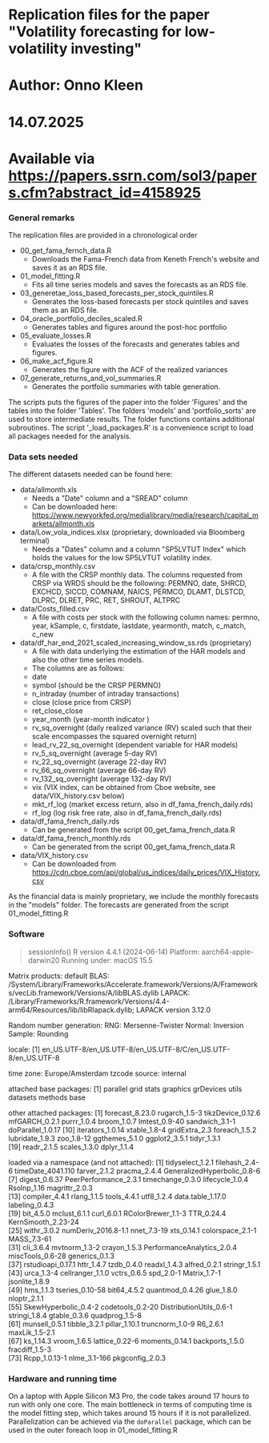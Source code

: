 # Replication files for the paper "Volatility forecasting for low-volatility investing"
# Author: Onno Kleen
# 14.07.2025
# Available via https://papers.ssrn.com/sol3/papers.cfm?abstract_id=4158925

### General remarks

The replication files are provided in a chronological order

-   00_get_fama_fernch_data.R 
    -   Downloads the Fama-French data from Keneth French's website and saves it as an RDS file.
-   01_model_fitting.R
    -   Fits all time series models and saves the forecasts as an RDS file.
-   03_generetae_loss_based_forecasts_per_stock_quintiles.R
    -   Generates the loss-based forecasts per stock quintiles and saves them as an RDS file.
-   04_oracle_portfolio_deciles_scaled.R
    -   Generates tables and figures around the post-hoc portfolio
-   05_evaluate_losses.R
    -   Evaluates the losses of the forecasts and generates tables and figures.
-   06_make_acf_figure.R
    -   Generates the figure with the ACF of the realized variances
-   07_generate_returns_and_vol_summaries.R
    -   Generates the portfolio summaries with table generation.

The scripts puts the figures of the paper into the folder 'Figures' and the 
tables into the folder 'Tables'. The folders 'models' and 'portfolio_sorts' are
used to store intermediate results. The folder functions contains additional subroutines.
The script '_load_packages.R' is a convenience script to load all packages needed for the analysis.

### Data sets needed

The different datasets needed can be found here:

-   data/allmonth.xls
    -   Needs a "Date" column and a "SREAD" column
    -   Can be downloaded here: <https://www.newyorkfed.org/medialibrary/media/research/capital_markets/allmonth.xls>
-   data/Low_vola_indices.xlsx (proprietary, downloaded via Bloomberg terminal)
    -   Needs a "Dates" column and a column "SP5LVTUT Index" which holds the values for the low SP5LVTUT volatility index.
-   data/crsp_monthly.csv
    -   A file with the CRSP monthly data. The columns requested from CRSP via WRDS should be the following: PERMNO, date, SHRCD, EXCHCD, SICCD, COMNAM, NAICS, PERMCO, DLAMT, DLSTCD, DLPRC, DLRET, PRC, RET, SHROUT, ALTPRC
-   data/Costs_filled.csv
    -   A file with costs per stock with the following column names: permno, year, kSample, c, firstdate, lastdate, yearmonth, match, c_match, c_new
-   data/df_har_end_2021_scaled_increasing_window_ss.rds (proprietary)
    -   A file with data underlying the estimation of the HAR models and also the other time series models. 
    -   The columns are as follows:
    -   date 
    -   symbol (should be the CRSP PERMNO) 
    -   n_intraday (number of intraday transactions)
    -   close (close price from CRSP)
    -   ret_close_close
    -   year_month (year-month indicator )
    -   rv_sq_overnight (daily realized variance (RV) scaled such that their scale encompasses the squared overnight return)
    -   lead_rv_22_sq_overnight (dependent variable for HAR models)
    -   rv_5_sq_overnight (average 5-day RV)
    -   rv_22_sq_overnight (average 22-day RV)
    -   rv_66_sq_overnight (average 66-day RV)
    -   rv_132_sq_overnight (average 132-day RV)
    -   vix (VIX index, can be obtained from Cboe website, see data/VIX_history.csv below)
    -   mkt_rf_log (market excess return, also in df_fama_french_daily.rds)
    -   rf_log (log risk free rate, also in df_fama_french_daily.rds)
-   data/df_fama_french_daily.rds
    -  Can be generated from the script 00_get_fama_french_data.R
-   data/df_fama_french_monthly.rds
    -  Can be generated from the script 00_get_fama_french_data.R
-   data/VIX_history.csv
    -  Can be downloaded from https://cdn.cboe.com/api/global/us_indices/daily_prices/VIX_History.csv

As the financial data is mainly proprietary, we include the monthly forecasts in the
"models" folder. The forecasts are generated from the script 01_model_fitting.R 

### Software 

> sessionInfo()
R version 4.4.1 (2024-06-14)
Platform: aarch64-apple-darwin20
Running under: macOS 15.5

Matrix products: default
BLAS:   /System/Library/Frameworks/Accelerate.framework/Versions/A/Frameworks/vecLib.framework/Versions/A/libBLAS.dylib 
LAPACK: /Library/Frameworks/R.framework/Versions/4.4-arm64/Resources/lib/libRlapack.dylib;  LAPACK version 3.12.0

Random number generation:
 RNG:     Mersenne-Twister 
 Normal:  Inversion 
 Sample:  Rounding 
 
locale:
[1] en_US.UTF-8/en_US.UTF-8/en_US.UTF-8/C/en_US.UTF-8/en_US.UTF-8

time zone: Europe/Amsterdam
tzcode source: internal

attached base packages:
[1] parallel  grid      stats     graphics  grDevices utils     datasets  methods   base     

other attached packages:
 [1] forecast_8.23.0   rugarch_1.5-3     tikzDevice_0.12.6 mfGARCH_0.2.1     purrr_1.0.4       broom_1.0.7       lmtest_0.9-40     sandwich_3.1-1    doParallel_1.0.17
[10] iterators_1.0.14  xtable_1.8-4      gridExtra_2.3     foreach_1.5.2     lubridate_1.9.3   zoo_1.8-12        ggthemes_5.1.0    ggplot2_3.5.1     tidyr_1.3.1      
[19] readr_2.1.5       scales_1.3.0      dplyr_1.1.4      

loaded via a namespace (and not attached):
 [1] tidyselect_1.2.1            filehash_2.4-6              timeDate_4041.110           farver_2.1.2                pracma_2.4.4                GeneralizedHyperbolic_0.8-6
 [7] digest_0.6.37               PeerPerformance_2.3.1       timechange_0.3.0            lifecycle_1.0.4             Rsolnp_1.16                 magrittr_2.0.3             
[13] compiler_4.4.1              rlang_1.1.5                 tools_4.4.1                 utf8_1.2.4                  data.table_1.17.0           labeling_0.4.3             
[19] bit_4.5.0                   mclust_6.1.1                curl_6.0.1                  RColorBrewer_1.1-3          TTR_0.24.4                  KernSmooth_2.23-24         
[25] withr_3.0.2                 numDeriv_2016.8-1.1         nnet_7.3-19                 xts_0.14.1                  colorspace_2.1-1            MASS_7.3-61                
[31] cli_3.6.4                   mvtnorm_1.3-2               crayon_1.5.3                PerformanceAnalytics_2.0.4  miscTools_0.6-28            generics_0.1.3             
[37] rstudioapi_0.17.1           httr_1.4.7                  tzdb_0.4.0                  readxl_1.4.3                alfred_0.2.1                stringr_1.5.1              
[43] urca_1.3-4                  cellranger_1.1.0            vctrs_0.6.5                 spd_2.0-1                   Matrix_1.7-1                jsonlite_1.8.9             
[49] hms_1.1.3                   tseries_0.10-58             bit64_4.5.2                 quantmod_0.4.26             glue_1.8.0                  nloptr_2.1.1               
[55] SkewHyperbolic_0.4-2        codetools_0.2-20            DistributionUtils_0.6-1     stringi_1.8.4               gtable_0.3.6                quadprog_1.5-8             
[61] munsell_0.5.1               tibble_3.2.1                pillar_1.10.1               truncnorm_1.0-9             R6_2.6.1                    maxLik_1.5-2.1             
[67] ks_1.14.3                   vroom_1.6.5                 lattice_0.22-6              moments_0.14.1              backports_1.5.0             fracdiff_1.5-3             
[73] Rcpp_1.0.13-1               nlme_3.1-166                pkgconfig_2.0.3  

### Hardware and running time

On a laptop with Apple Silicon M3 Pro, the code takes around 17 hours to run with only one core. 
The main bottleneck in terms of computing time is the model fitting step, which 
takes around 15 hours if it is not parallelized. 
Parallelization can be achieved via the `doParallel` package, which can be used in 
the outer foreach loop in 01_model_fitting.R